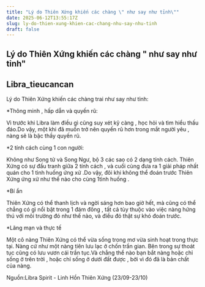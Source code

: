 ```yaml
---
title: "Lý do Thiên Xứng khiến các chàng \" như say như tỉnh\""
date: 2025-06-12T13:55:17Z
slug: ly-do-thien-xung-khien-cac-chang-nhu-say-nhu-tinh
draft: false
---
```


## Lý do Thiên Xứng khiến các chàng " như say như tỉnh"

## Libra_tieucancan

Lý do Thiên Xứng khiến các chàng trai như say như tỉnh:
 
*Thông minh , hấp dẫn và quyến rũ:
 
Vì trước khi Libra làm điều gì cũng suy xét kỹ càng , học hỏi và tìm hiểu thấu đáo.Do vậy, một khi đã muốn trở nên quyến rũ hơn trong mắt người yêu , nàng sẽ là bậc thầy quyến rũ.
 
*2 tính cách cùng 1 con người:
 
Không như Song tử và Song Ngư, bộ 3 các sao có 2 dạng tính cách. Thiên Xứng có sự đấu tranh giữa 2 tính cách , và cuối cùng đưa ra 1 giải pháp nhất quán cho 1 tình huống ứng xử .Do vậy, đôi khi không thể đoán trước Thiên Xứng ứng xử như thế nào cho cùng 1tình huống .
 
*Bí ẩn

Thiên Xứng có thể thanh lịch và ngời sáng hơn bao giờ hết, mà cũng có thể chẳng có gì nổi bật trong 1 đám đông , tất cả tùy thuộc vào việc nàng hứng thú với môi trường đó như thế nào, và điều đó thật sự khó đoán trước.
 
*Lãng mạn và thực tế

Một cô nàng Thiên Xứng có thể vừa sống trong mơ vừa sinh hoạt trong thực tại. Nàng cứ như một nàng tiên lưu lạc ở chốn trần gian. Bên trong sự thoát tục cũng có lưu vươn cái trần tục.Và chẳng thể nào bạn bắt nàng hoặc chỉ sống ở trên trời , hoặc chỉ sống ở dưới đất được , bởi vì đó đã là bản chất của nàng.
 
Nguồn:Libra Spirit - Linh Hồn Thiên Xứng (23/09-23/10)